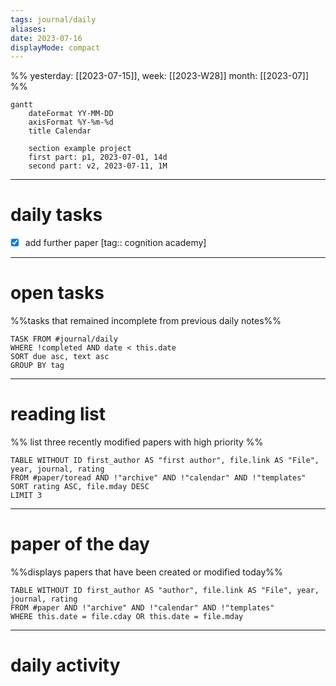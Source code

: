 ```yaml
---
tags: journal/daily
aliases:
date: 2023-07-16
displayMode: compact
---
```

%% yesterday: [[2023-07-15]], week: [[2023-W28]] month: [[2023-07]] %%
```mermaid 
gantt 
	dateFormat YY-MM-DD 
	axisFormat %Y-%m-%d
	title Calendar

	section example project 
	first part: p1, 2023-07-01, 14d
	second part: v2, 2023-07-11, 1M
```


---
# daily tasks
- [x] add further paper [tag:: cognition academy]
---
# open tasks
%%tasks that remained incomplete from previous daily notes%%
```dataview 
TASK FROM #journal/daily   
WHERE !completed AND date < this.date
SORT due asc, text asc
GROUP BY tag
```
---
# reading list
%% list three recently modified papers with high priority %%
```dataview
TABLE WITHOUT ID first_author AS "first author", file.link AS "File", year, journal, rating 
FROM #paper/toread AND !"archive" AND !"calendar" AND !"templates"
SORT rating ASC, file.mday DESC
LIMIT 3
```
---
# paper of the day
%%displays papers that have been created or modified today%%
```dataview
TABLE WITHOUT ID first_author AS "author", file.link AS "File", year, journal, rating 
FROM #paper AND !"archive" AND !"calendar" AND !"templates"
WHERE this.date = file.cday OR this.date = file.mday
```

---
# daily activity
